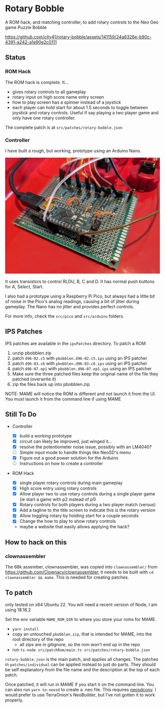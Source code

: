 # Rotary Bobble

A ROM hack, and matching controller, to add rotary controls to the Neo Geo game Puzzle Bobble

https://github.com/city41/rotary-bobble/assets/141159/24a6326e-b90c-4391-a242-a1e90e2c0111

## Status

### ROM Hack

The ROM hack is complete. It...

- gives rotary controls to all gameplay
- rotary input on high score name entry screen
- how to play screen has a spinner instead of a joystick
- each player can hold start for about 1.5 seconds to toggle between joystick and rotary controls. Useful if say playing a two player game and only have one rotary controller.

The complete patch is at `src/patches/rotary-bobble.json`

### Controller

I have built a rough, but working, prototype using an Arduino Nano.

![controller prototype](https://github.com/city41/rotary-bobble/blob/main/arduinoPrototype.jpg?raw=true)

It uses transistors to control RLDU, B, C and D. It has normal push buttons for A, Select, Start.

I also had a prototype using a Raspberry Pi Pico, but always had a little bit of noise in the Pico's analog readings, causing a bit of jitter during gameplay. The Nano has no jitter and provides perfect controls.

For more info, check the `src/pico` and `src/arduino` folders.

## IPS Patches

IPS patches are available in the `ipsPatches` directory. To patch a ROM

1. unzip pbobblen.zip
2. patch `d96-02.c5` with `pbobblen.d96-02.c5.ips` using an IPS patcher
3. patch `d96-03.c6` with `pbobblen.d96-03.c6.ips` using an IPS patcher
4. patch `d96-07.ep1` with `pbobblen.d96-07.ep1.ips` using an IPS patcher
5. Make sure the three patched files keep the original name of the file they patched (overwrite it)
6. zip the files back up into pbobblen.zip

NOTE: MAME will notice the ROM is different and not launch it from the UI. You must launch it from the command line if using MAME

## Still To Do

- Controller

  - [x] build a working prototype
  - [x] circuit can likely be improved, just winged it...
  - [x] resolve the potentiometer noise issue, possibly with an LM4040?
  - [ ] Simple input mode to handle things like NeoSD's menu
  - [x] Figure out a good power solution for the Arduino
  - [ ] Instructions on how to create a controller

- ROM Hack
  - [x] single player rotary controls during main gameplay
  - [x] High score entry using rotary controls
  - [x] Allow player two to use rotary controls during a single player game (ie start a game with p2 instead of p1)
  - [x] Rotary controls for both players during a two player match (versus)
  - [x] Add a tagline to the title screen to indicate this is the rotary version
  - [x] Allow toggling rotary by holding start for a couple seconds
  - [x] Change the how to play to show rotary controls
  - maybe a website that easily allows applying the hack?

## How to hack on this

### clownassembler

The 68k assember, clownassembler, was copied into `clownassembler/` from https://github.com/Clownacy/clownassembler,
it needs to be built with `cd clownassembler && make`. This is needed for creating patches.

## To patch

only tested on x64 Ubuntu 22. You will need a recent version of Node, I am using 18.18.2

Set the env variable `MAME_ROM_DIR` to where you store your roms for MAME.

- `yarn install`
- copy an untouched `pbobblen.zip`, that is intended for MAME, into the root directory of the repo
  - all zips are in gitignore, so the rom won't end up in the repo
- run `ts-node src/patchRom/main.ts src/patches/rotary-bobble.json`

`rotary-bobble.json` is the main patch, and applies all changes. The patches in `patches/individual` can be applied instead to just do parts. They should be self explanatory from the file name and the description at the top of each patch.

Once patched, it will run in MAME if you start it on the command line. You can also run `yarn to-neosd` to create a .neo file. This requires [neosdconv](https://github.com/city41/neosdconv). I would prefer to use TerraOnion's NeoBuilder, but I've not gotten it to work properly.
